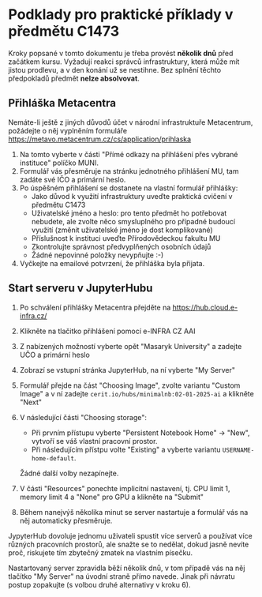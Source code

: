 # Podklady pro praktické příklady v předmětu C1473

Kroky popsané v tomto dokumentu je třeba provést **několik dnů** před začátkem kursu. Vyžadují reakci správců infrastruktury, která může mít jistou prodlevu,
a v den konání už se nestihne.
Bez splnění těchto předpokladů předmět **nelze absolvovat**.

## Přihláška Metacentra

Nemáte-li ještě z jiných důvodů účet v národní infrastruktuře Metacentrum, požádejte o něj vyplněním formuláře https://metavo.metacentrum.cz/cs/application/prihlaska

1. Na tomto vyberte v části "Přímé odkazy na přihlášení přes vybrané instituce" políčko MUNI.
2. Formulář vás přesměruje na stránku jednotného přihlášení MU, tam zadáte své IČO a primární heslo.
3. Po úspěšném přihlášení se dostanete na vlastní formulář přihlášky:
   - Jako důvod k využití infrastruktury uveďte praktická cvičení v předmětu C1473
   - Uživatelské jméno a heslo: pro tento předmět ho potřebovat nebudete, ale zvolte něco smysluplného pro případné budoucí využití (změnit uživatelské jméno je dost komplikované)
   - Příslušnost k instituci uveďte Přírodovědeckou fakultu MU
   - Zkontrolujte správnost předvyplňených osobních údajů
   - Žádné nepovinné položky nevypňujte :-)
4. Vyčkejte na emailové potvrzení, že přihláška byla přijata.

## Start serveru v JupyterHubu

1. Po schválení přihlášky Metacentra přejděte na https://hub.cloud.e-infra.cz/
2. Klikněte na tlačitko přihlášení pomocí e-INFRA CZ AAI
3. Z nabízených možností vyberte opět "Masaryk University" a zadejte UČO a primární heslo
4. Zobrazí se vstupní stránka JupyterHub, na ní vyberte "My Server"
5. Formulář přejde na část "Choosing Image", zvolte variantu "Custom Image" a v ní zadejte `cerit.io/hubs/minimalnb:02-01-2025-ai` a klikněte "Next"
6. V následující části "Choosing storage":
   - Při prvním přístupu vyberte "Persistent Notebook Home" -> "New", vytvoří se váš vlastní pracovní prostor.
   - Při následujícím přístpu volte "Existing" a vyberte variantu `USERNAME-home-default`.
     
   Žádné další volby nezapínejte.
8. V části "Resources" ponechte implicitní nastavení, tj. CPU limit 1, memory limit 4 a "None" pro GPU a klikněte na "Submit"
9. Během nanejvýš několika minut se server nastartuje a formulář vás na něj automaticky přesměruje.

JypyterHub dovoluje jednomu uživateli spustit více serverů a používat více různých pracovních prostorů, ale snažte se to nedělat, dokud jasně nevíte proč, riskujete tím zbytečný zmatek na vlastním písečku.

Nastartovaný server zpravidla běží několik dnů, v tom případě vás na něj tlačítko "My Server" na úvodní straně přímo navede. Jinak při návratu postup zopakujte (s volbou druhé alternativy v kroku 6). 

